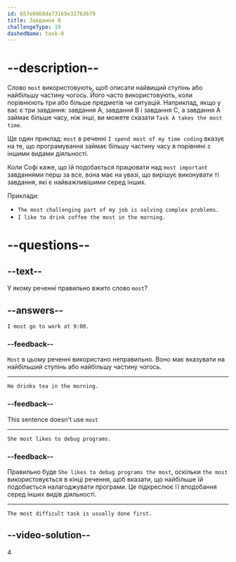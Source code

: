 ```yaml
---
id: 657e0868da73165e32763679
title: Завдання 8
challengeType: 19
dashedName: task-8
---
```


# --description--

Слово `most` використовують, щоб описати найвищий ступінь або найбільшу частину чогось. Його часто використовують, коли порівнюють три або більше предметів чи ситуацій. Наприклад, якщо у вас є три завдання: завдання A, завдання B і завдання C, а завдання A займає більше часу, ніж інші, ви можете сказати `Task A takes the most time`.

Ще один приклад: `most` в реченні `I spend most of my time coding` вказує на те, що програмування займає більшу частину часу в порівняні з іншими видами діяльності.

Коли Софі каже, що їй подобається працювати над `most important` завданнями перш за все, вона має на увазі, що вирішує виконувати ті завдання, які є найважливішими серед інших.

Приклади:

- `The most challenging part of my job is solving complex problems.`
- `I like to drink coffee the most in the morning.`

# --questions--

## --text--

У якому реченні правильно вжито слово `most`?

## --answers--

`I most go to work at 9:00.`

### --feedback--

`Most` в цьому реченні використано неправильно. Воно має вказувати на найбільший ступінь або найбільшу частину чогось.

---

`He drinks tea in the morning.`

### --feedback--

This sentence doesn't use `most`

---

`She most likes to debug programs.`

### --feedback--

Правильно буде `She likes to debug programs the most`, оскільки `the most` використовується в кінці речення, щоб вказати, що найбільше їй подобається налагоджувати програми. Це підкреслює її вподобання серед інших видів діяльності.

---

`The most difficult task is usually done first.`

## --video-solution--

4
